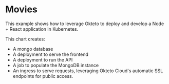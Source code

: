 # Movies

This example shows how to leverage Okteto to deploy and develop a Node + React application in Kubernetes.

This chart creates:
- A mongo database
- A deployment to serve the frontend
- A deployment to run the API
- A job to populate the MongoDB instance
- An ingress to serve requests, leveraging Okteto Cloud's automatic SSL endpoints for public access.
